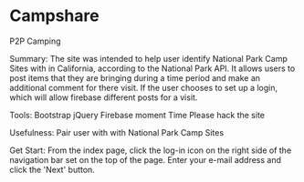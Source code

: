 # Campshare
P2P Camping

Summary:
The site was intended to help user identify National Park Camp Sites with in California, according to the National Park API. It allows users to post items that they are bringing during a time period and make an additional comment for there visit.  If the user chooses to set up a login, which will allow firebase different posts for a visit.

Tools:
Bootstrap
jQuery
Firebase
moment
Time
Please hack the site

Usefulness: 
Pair user with with National Park Camp Sites

Get Start:
From the index page,  click the log-in icon on the right side of the navigation bar set on the top of the page.
Enter your e-mail address and click the 'Next' button.

